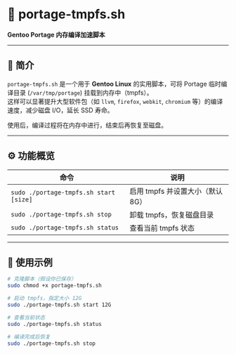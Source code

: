 # 🧠 portage-tmpfs.sh  
**Gentoo Portage 内存编译加速脚本**

---

## 📖 简介

`portage-tmpfs.sh` 是一个用于 **Gentoo Linux** 的实用脚本，可将 Portage 临时编译目录 (`/var/tmp/portage`) 挂载到内存中（tmpfs）。  
这样可以显著提升大型软件包（如 `llvm`, `firefox`, `webkit`, `chromium` 等）的编译速度，减少磁盘 I/O，延长 SSD 寿命。

使用后，编译过程将在内存中进行，结束后再恢复至磁盘。

---

## ⚙️ 功能概览

| 命令 | 说明 |
|------|------|
| `sudo ./portage-tmpfs.sh start [size]` | 启用 tmpfs 并设置大小（默认 8G） |
| `sudo ./portage-tmpfs.sh stop` | 卸载 tmpfs，恢复磁盘目录 |
| `sudo ./portage-tmpfs.sh status` | 查看当前 tmpfs 状态 |

---

## 🚀 使用示例

```bash
# 克隆脚本（假设你已保存）
sudo chmod +x portage-tmpfs.sh

# 启动 tmpfs，指定大小 12G
sudo ./portage-tmpfs.sh start 12G

# 查看当前状态
sudo ./portage-tmpfs.sh status

# 编译完成后恢复
sudo ./portage-tmpfs.sh stop
